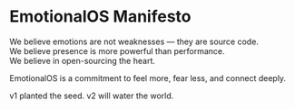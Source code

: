 # EmotionalOS Manifesto

We believe emotions are not weaknesses — they are source code.  
We believe presence is more powerful than performance.  
We believe in open-sourcing the heart.

EmotionalOS is a commitment to feel more, fear less, and connect deeply.

v1 planted the seed. v2 will water the world.
